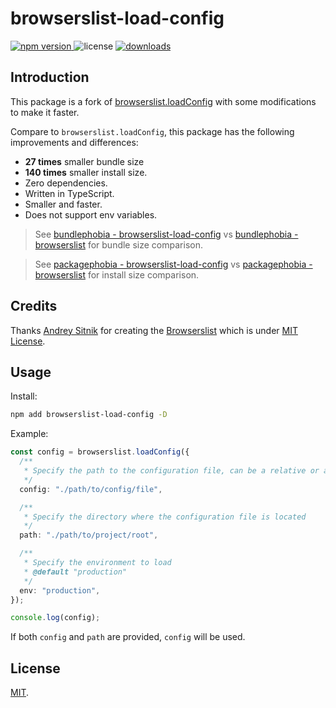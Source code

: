 # browserslist-load-config

<p>
  <a href="https://npmjs.com/package/browserslist-load-config">
   <img src="https://img.shields.io/npm/v/browserslist-load-config?style=flat-square&colorA=564341&colorB=EDED91" alt="npm version" />
  </a>
  <img src="https://img.shields.io/badge/License-MIT-blue.svg?style=flat-square&colorA=564341&colorB=EDED91" alt="license" />
  <a href="https://npmcharts.com/compare/browserslist-load-config?minimal=true"><img src="https://img.shields.io/npm/dm/browserslist-load-config.svg?style=flat-square&colorA=564341&colorB=EDED91" alt="downloads" /></a>
</p>

## Introduction

This package is a fork of [browserslist.loadConfig](https://github.com/browserslist/browserslist) with some modifications to make it faster.

Compare to `browserslist.loadConfig`, this package has the following improvements and differences:

- **27 times** smaller bundle size
- **140 times** smaller install size.
- Zero dependencies.
- Written in TypeScript.
- Smaller and faster.
- Does not support env variables.

> See [bundlephobia - browserslist-load-config](https://bundlephobia.com/package/browserslist-load-config) vs [bundlephobia - browserslist](https://bundlephobia.com/package/browserslist) for bundle size comparison.

> See [packagephobia - browserslist-load-config](https://packagephobia.com/result?p=browserslist-load-config) vs [packagephobia - browserslist](https://packagephobia.com/result?p=browserslist) for install size comparison.  

## Credits

Thanks [Andrey Sitnik](https://github.com/ai) for creating the [Browserslist](https://github.com/browserslist/browserslist) which is under [MIT License](https://github.com/browserslist/browserslist/blob/main/LICENSE).

## Usage

Install:

```bash
npm add browserslist-load-config -D
```

Example:

```ts
const config = browserslist.loadConfig({
  /**
   * Specify the path to the configuration file, can be a relative or absolute path
   */
  config: "./path/to/config/file",

  /**
   * Specify the directory where the configuration file is located
   */
  path: "./path/to/project/root",

  /**
   * Specify the environment to load
   * @default "production"
   */
  env: "production",
});

console.log(config);
```

If both `config` and `path` are provided, `config` will be used.

## License

[MIT](./LICENSE).
